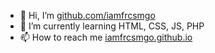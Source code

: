- 👋 Hi, I’m [github.com/iamfrcsmgo](@iamfrcsmgo)
- 🌱 I’m currently learning HTML, CSS, JS, PHP
- 📫 How to reach me [iamfrcsmgo.github.io](https://iamfrcsmgo.github.io)

<!---
iamfrcsmgo/iamfrcsmgo is a ✨ special ✨ repository because its `README.md` (this file) appears on your GitHub profile.
You can click the Preview link to take a look at your changes.
--->
